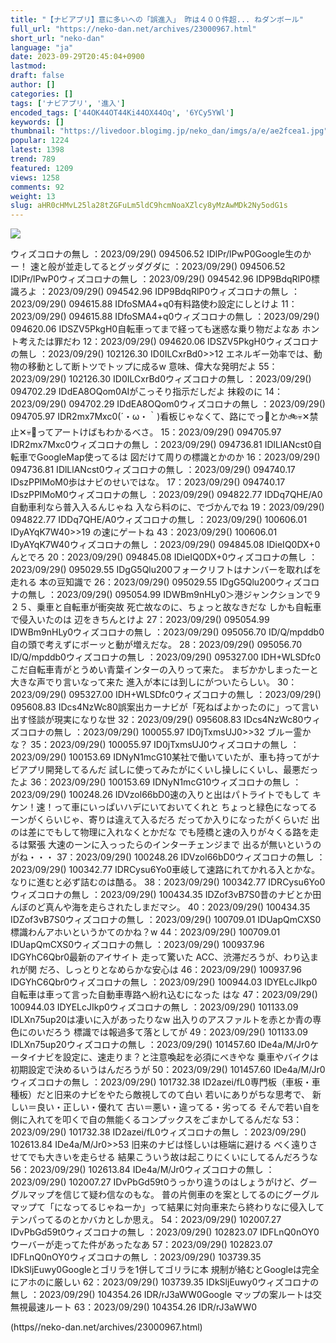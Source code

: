 ```yaml
---
title: "【ナビアプリ】意に多いへの「誤進入」 昨は４００件超... ねダンボール"
full_url: "https://neko-dan.net/archives/23000967.html"
short_url: "neko-dan"
language: "ja"
date: 2023-09-29T20:45:04+0900
lastmod: 
draft: false
author: []
categories: []
tags: ['ナビアプリ', '進入']
encoded_tags: ['44OK44OT44Ki44OX44Oq', '6YCy5YWl']
keywords: []
thumbnail: "https://livedoor.blogimg.jp/neko_dan/imgs/a/e/ae2fcea1.jpg"
popular: 1224
latest: 1398
trend: 789
featured: 1209
views: 1258
comments: 92
weight: 13
slug: aHR0cHMvL25la28tZGFuLm5ldC9hcmNoaXZlcy8yMzAwMDk2Ny5odG1s
---
```


![](https://livedoor.blogimg.jp/neko_dan/imgs/a/e/ae2fcea1.jpg)

ウィズコロナの無し ：2023/09/29() 094506.52 IDlPr/lPwP0Google生のかー！ 速と般が並走してるとグッダグダに ：2023/09/29() 094506.52 IDlPr/lPwP0ウィズコロナの無し ：2023/09/29() 094542.96 IDP9BdqRlP0標識ろよ ：2023/09/29() 094542.96 IDP9BdqRlP0ウィズコロナの無し ：2023/09/29() 094615.88 IDfoSMA4+q0有料路使わ設定にしとけよ 11：2023/09/29() 094615.88 IDfoSMA4+q0ウィズコロナの無し ：2023/09/29() 094620.06 IDSZV5PkgH0自転車ってまで経っても迷惑な乗り物だよなあ ホント考えたは罪だわ 12：2023/09/29() 094620.06 IDSZV5PkgH0ウィズコロナの無し ：2023/09/29() 102126.30 ID0ILCxrBd0>>12 エネルギー効率では、動物の移動として断トツでトップに成るw 意味、偉大な発明だよ 55：2023/09/29() 102126.30 ID0ILCxrBd0ウィズコロナの無し ：2023/09/29() 094702.29 IDdEA8OQom0AIがこっそり指示だしだよ 抹殺のに 14：2023/09/29() 094702.29 IDdEA8OQom0ウィズコロナの無し ：2023/09/29() 094705.97 IDR2mx7Mxc0(´・ω・｀)看板じゃなくて、路にでっ🚳とか🚲💀✕禁止✕💀🚫ってアートけばもわかるべさ。 15：2023/09/29() 094705.97 IDR2mx7Mxc0ウィズコロナの無し ：2023/09/29() 094736.81 IDlLlANcst0自転車でGoogleMap使ってるは 図だけて周りの標識とかのか 16：2023/09/29() 094736.81 IDlLlANcst0ウィズコロナの無し ：2023/09/29() 094740.17 IDszPPlMoM0歩はナビのせいではな。 17：2023/09/29() 094740.17 IDszPPlMoM0ウィズコロナの無し ：2023/09/29() 094822.77 IDDq7QHE/A0自動車利なら普入入るんじゃね 入なら料のに、でづかんでね 19：2023/09/29() 094822.77 IDDq7QHE/A0ウィズコロナの無し ：2023/09/29() 100606.01 IDyAYqK7W40>>19 の速にゲートね 43：2023/09/29() 100606.01 IDyAYqK7W40ウィズコロナの無し ：2023/09/29() 094845.08 IDieIQ0DX+0んとでろ 20：2023/09/29() 094845.08 IDieIQ0DX+0ウィズコロナの無し ：2023/09/29() 095029.55 IDgG5Qlu200フォークリフトはナンバーを取ればを走れる 本の豆知識で 26：2023/09/29() 095029.55 IDgG5Qlu200ウィズコロナの無し ：2023/09/29() 095054.99 IDWBm9nHLy0＞港ジャンクションで９２５、乗車と自転車が衝突故 死亡故なのに、ちょっと故なきだな しかも自転車で侵入いたのは 辺をきちんとけよ 27：2023/09/29() 095054.99 IDWBm9nHLy0ウィズコロナの無し ：2023/09/29() 095056.70 ID/Q/mpddb0自の頭で考えずにボーッと動が増えだな。 28：2023/09/29() 095056.70 ID/Q/mpddb0ウィズコロナの無し ：2023/09/29() 095327.00 IDH+WLSDfc0こだ自転車青がとうめい青葉インターの入りって来た。 まぢかかしまったーと大きな声でり言いなって来た 進入が本には到しにがついたらしい。 30：2023/09/29() 095327.00 IDH+WLSDfc0ウィズコロナの無し ：2023/09/29() 095608.83 IDcs4NzWc80誤案出カーナビが「死ねばよかったのに」って言い出す怪談が現実になりな世 32：2023/09/29() 095608.83 IDcs4NzWc80ウィズコロナの無し ：2023/09/29() 100055.97 ID0jTxmsUJ0>>32 ブルー霊かな？ 35：2023/09/29() 100055.97 ID0jTxmsUJ0ウィズコロナの無し ：2023/09/29() 100153.69 IDNyN1mcG10某社で働いていたが、車も持ってがナビアプリ開発してるんだ 試しに使ってみたがにくいし操しにくいし、最悪だったよ 36：2023/09/29() 100153.69 IDNyN1mcG10ウィズコロナの無し ：2023/09/29() 100248.26 IDVzol66bD0速の入りと出はパトライトでもして キケン！速！って車にいっぱいハデにいておいてくれと ちょっと緑色になってるーンがくらいじゃ、寄りは違えて入るだろ だってか入りになったがくらいだ 出のは差にでもして物理に入れなくとかだな でも陸橋と速の入りが々くる路を走るは緊張 大速のーンに入っったらのインターチェンジまで 出るが無いというのがね・・・ 37：2023/09/29() 100248.26 IDVzol66bD0ウィズコロナの無し ：2023/09/29() 100342.77 IDRCysu6Yo0車岐して速路にれてかれる入とかな。 なりに進むと必ず詰むのは酷る。 38：2023/09/29() 100342.77 IDRCysu6Yo0ウィズコロナの無し ：2023/09/29() 100434.35 IDZof3vB7S0昔のナビとか田んぼのど真んや海を走らされたしまだマシ。 40：2023/09/29() 100434.35 IDZof3vB7S0ウィズコロナの無し ：2023/09/29() 100709.01 IDUapQmCXS0標識わんアホいというかてのかね？w 44：2023/09/29() 100709.01 IDUapQmCXS0ウィズコロナの無し ：2023/09/29() 100937.96 IDGYhC6Qbr0最新のアイサイト 走って驚いた ACC、渋滞だろうが、わり込まれが関 だろ、しっとりとなめらかな安心は 46：2023/09/29() 100937.96 IDGYhC6Qbr0ウィズコロナの無し ：2023/09/29() 100944.03 IDYELcJIkp0自転車は車って言った自動車専路へ紛れ込むになった はな 47：2023/09/29() 100944.03 IDYELcJIkp0ウィズコロナの無し ：2023/09/29() 101133.09 IDLXn75up20は凄いに入があったりなw 出入りのアスファルトを赤とか青の専色にのいだろう 標識では報過多て落としてが 49：2023/09/29() 101133.09 IDLXn75up20ウィズコロナの無し ：2023/09/29() 101457.60 IDe4a/M/Jr0ケータイナビを設定に、速走りま？と注意喚起を必須にべきやな 乗車やバイクは初期設定で決めるいうはんだろうが 50：2023/09/29() 101457.60 IDe4a/M/Jr0ウィズコロナの無し ：2023/09/29() 101732.38 ID2azei/fL0専門板（車板・車種板）だと旧来のナビをやたら敵視してのて白い 若いにありがちな思考で、 新しい＝良い・正しい・優れて 古い＝悪い・違ってる・劣ってる そんで若い自を側に入れてを叩くで自の無能くるコンプックスをごまかしてるんだな 53：2023/09/29() 101732.38 ID2azei/fL0ウィズコロナの無し ：2023/09/29() 102613.84 IDe4a/M/Jr0>>53 旧来のナビは怪しいは極端に避ける べく遠りさせてでも大きいを走らせる 結果こういう故は起こりにくいにしてるんだろうな 56：2023/09/29() 102613.84 IDe4a/M/Jr0ウィズコロナの無し ：2023/09/29() 102007.27 IDvPbGd59t0うっかり違うのはしょうがけど、グーグルマップを信じて疑わ信なのもな。 普の片側車のを案としてるのにグーグルマップて「になってるじゃねーか」って結果に対向車来たら終わりなに侵入してテンパってるのとかバカとしか思え。 54：2023/09/29() 102007.27 IDvPbGd59t0ウィズコロナの無し ：2023/09/29() 102823.07 IDFLnQ0nOY0ウーバーが走ってた件があったなあ 57：2023/09/29() 102823.07 IDFLnQ0nOY0ウィズコロナの無し ：2023/09/29() 103739.35 IDkSljEuwy0Googleとゴリラを1併してゴリラに本 規制が絡むとGoogleは完全にアホのに厳しい 62：2023/09/29() 103739.35 IDkSljEuwy0ウィズコロナの無し ：2023/09/29() 104354.26 IDR/rJ3aWW0Google マップの案ルートは交無視最速ルート 63：2023/09/29() 104354.26 IDR/rJ3aWW0

(https//neko-dan.net/archives/23000967.html)
